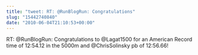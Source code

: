 ```yaml
---
title: "tweet: RT: @RunBlogRun: Congratulations"
slug: "15442740840"
date: "2010-06-04T21:10:53+00:00"
---
```

RT: @RunBlogRun: Congratulations to @Lagat1500 for an American Record time of 12:54.12 in the 5000m and @ChrisSolinsky pb of 12:56.66!